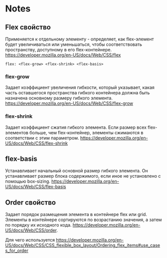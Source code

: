 # Notes
## Flex свойство
Применяется к отдельному элементу - определяет, как flex-элемент будет увеличиваться или уменьшаться, чтобы соответствовать пространству, доступному в его flex-контейнере. https://developer.mozilla.org/en-US/docs/Web/CSS/flex

```
flex: <flex-grow> <flex-shrink> <flex-basis>
```

### flex-grow
Задает коэффициент увеличения гибкости, который указывает, какая часть оставшегося пространства гибкого контейнера должна быть назначена основному размеру гибкого элемента. 
https://developer.mozilla.org/en-US/docs/Web/CSS/flex-grow 

### flex-shrink
Задает коэффициент сжатия гибкого элемента. Если размер всех flex-элементов больше, чем flex-контейнер, элементы сжимаются в соответствии с этим параметром. https://developer.mozilla.org/en-US/docs/Web/CSS/flex-shrink

## flex-basis
Устанавливает начальный основной размер гибкого элемента. Он устанавливает размер блока содержимого, если иное не установлено с помощью box-sizing. https://developer.mozilla.org/en-US/docs/Web/CSS/flex-basis

## Order свойство
Задает порядок размещения элемента в контейнере flex или grid. Элементы в контейнере сортируются по возрастанию значения, а затем по порядку их исходного кода. https://developer.mozilla.org/en-US/docs/Web/CSS/order.

Для чего используется https://developer.mozilla.org/en-US/docs/Web/CSS/CSS_flexible_box_layout/Ordering_flex_items#use_cases_for_order